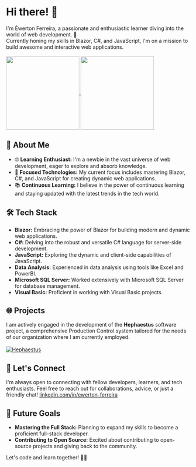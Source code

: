 # Hi there! 👋
I'm Éwerton Ferreira, a passionate and enthusiastic learner diving into the world of web development. 🚀<br>
Currently honing my skills in Blazor, C#, and JavaScript, I'm on a mission to build awesome and interactive web applications.<br><br>
<a href="https://github.com/thewerthon?tab=repositories">
  <img height=200 align="center" src="https://github-readme-stats.vercel.app/api?username=thewerthon&hide=contribs&show_icons=true&bg_color=00000000&card_width=250" />
</a>
<a href="https://github.com/thewerthon?tab=repositories">
  <img height=200 align="center" src="https://github-readme-stats.vercel.app/api/top-langs/?username=thewerthon&layout=compact&langs_count=8&card_width=200" />
</a>

## 🌱 About Me
- 🤓 **Learning Enthusiast:** I'm a newbie in the vast universe of web development, eager to explore and absorb knowledge.
- 🚀 **Focused Technologies:** My current focus includes mastering Blazor, C#, and JavaScript for creating dynamic web applications.
- 📚 **Continuous Learning:** I believe in the power of continuous learning and staying updated with the latest trends in the tech world.

## 🛠️ Tech Stack
- **Blazor:** Embracing the power of Blazor for building modern and dynamic web applications.
- **C#:** Delving into the robust and versatile C# language for server-side development.
- **JavaScript:** Exploring the dynamic and client-side capabilities of JavaScript.
- **Data Analysis:** Experienced in data analysis using tools like Excel and PowerBI.
- **Microsoft SQL Server:** Worked extensively with Microsoft SQL Server for database management.
- **Visual Basic:** Proficient in working with Visual Basic projects.

## 🌐 Projects
I am actively engaged in the development of the **Hephaestus** software project, a comprehensive Production Control system tailored for the needs of our organization where I am currently employed.<br><br>
[![Hephaestus](https://github-readme-stats.vercel.app/api/pin/?username=thewerthon&repo=hephaestus)](https://github.com/thewerthon/Hephaestus)

## 🤝 Let's Connect
I'm always open to connecting with fellow developers, learners, and tech enthusiasts. Feel free to reach out for collaborations, advice, or just a friendly chat!
[linkedin.com/in/ewerton-ferreira](https://www.linkedin.com/in/ewerton-ferreira)

## 🚀 Future Goals
- **Mastering the Full Stack:** Planning to expand my skills to become a proficient full-stack developer.
- **Contributing to Open Source:** Excited about contributing to open-source projects and giving back to the community.

Let's code and learn together! 🚀✨
